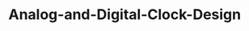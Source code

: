 # Analog-and-Digital-Clock-Design

<div id="hour"></div>
<div id="hour"></div>
<div id="hour"></div>       
